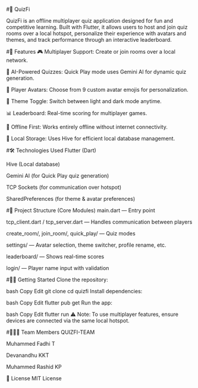 #📱 QuizFi

QuizFi is an offline multiplayer quiz application designed for fun and competitive learning. Built with Flutter, it allows users to host and join quiz rooms over a local hotspot, personalize their experience with avatars and themes, and track performance through an interactive leaderboard.

#🚀 Features
🎮 Multiplayer Support: Create or join rooms over a local network.

🧠 AI-Powered Quizzes: Quick Play mode uses Gemini AI for dynamic quiz generation.

👥 Player Avatars: Choose from 9 custom avatar emojis for personalization.

🌙 Theme Toggle: Switch between light and dark mode anytime.

📊 Leaderboard: Real-time scoring for multiplayer games.

📱 Offline First: Works entirely offline without internet connectivity.

💾 Local Storage: Uses Hive for efficient local database management.

#🛠️ Technologies Used
Flutter (Dart)

Hive (Local database)

Gemini AI (for Quick Play quiz generation)

TCP Sockets (for communication over hotspot)

SharedPreferences (for theme & avatar preferences)


#📂 Project Structure (Core Modules)
main.dart — Entry point

tcp_client.dart / tcp_server.dart — Handles communication between players

create_room/, join_room/, quick_play/ — Quiz modes

settings/ — Avatar selection, theme switcher, profile rename, etc.

leaderboard/ — Shows real-time scores

login/ — Player name input with validation

#🧑‍💻 Getting Started
Clone the repository:

bash
Copy
Edit
git clone <your-repo-url>
cd quizfi
Install dependencies:

bash
Copy
Edit
flutter pub get
Run the app:

bash
Copy
Edit
flutter run
⚠️ Note: To use multiplayer features, ensure devices are connected via the same local hotspot.

#🧑‍🤝‍🧑 Team Members
QUIZFI-TEAM

Muhammed Fadhi T

Devanandhu KKT

Muhammed Rashid KP

📄 License
MIT License
